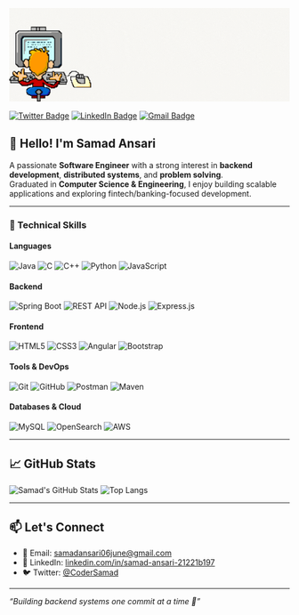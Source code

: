 [![Samad's Github Banner](./assets/banner.gif)](https://github.com/Samad-Ansari/Samad-Ansari)

[![Twitter Badge](https://img.shields.io/badge/Twitter-Profile-informational?style=flat&logo=twitter&logoColor=white&color=1CA2F1)](https://twitter.com/CoderSamad)
[![LinkedIn Badge](https://img.shields.io/badge/LinkedIn-Profile-informational?style=flat&logo=linkedin&logoColor=white&color=0D76A8)](https://www.linkedin.com/in/samad-ansari-21221b197/)
[![Gmail Badge](https://img.shields.io/badge/Gmail-samadansari06june@gmail.com-red?style=flat&logo=gmail&logoColor=white)](mailto:samadansari06june@gmail.com)

## 👋 Hello! I'm Samad Ansari

A passionate **Software Engineer** with a strong interest in **backend development**, **distributed systems**, and **problem solving**.  
Graduated in **Computer Science & Engineering**, I enjoy building scalable applications and exploring fintech/banking-focused development.

---

### 💼 Technical Skills

#### **Languages**
![Java](https://img.shields.io/badge/java-%23ED8B00.svg?style=for-the-badge&logo=openjdk&logoColor=white)
![C](https://img.shields.io/badge/c-%2300599C.svg?style=for-the-badge&logo=c&logoColor=white)
![C++](https://img.shields.io/badge/c++-%2300599C.svg?style=for-the-badge&logo=c%2B%2B&logoColor=white)
![Python](https://img.shields.io/badge/python-%2314354C.svg?style=for-the-badge&logo=python&logoColor=white)
![JavaScript](https://img.shields.io/badge/javascript-%23323330.svg?style=for-the-badge&logo=javascript&logoColor=%23F7DF1E)

#### **Backend**
![Spring Boot](https://img.shields.io/badge/springboot-%236DB33F.svg?style=for-the-badge&logo=springboot&logoColor=white)
![REST API](https://img.shields.io/badge/REST-API-informational?style=for-the-badge&logo=swagger&logoColor=white&color=green)
![Node.js](https://img.shields.io/badge/node.js-%2343853D.svg?style=for-the-badge&logo=node.js&logoColor=white)
![Express.js](https://img.shields.io/badge/express.js-%23404d59.svg?style=for-the-badge&logo=express&logoColor=%2361DAFB)

#### **Frontend**
![HTML5](https://img.shields.io/badge/html5-%23E34F26.svg?style=for-the-badge&logo=html5&logoColor=white)
![CSS3](https://img.shields.io/badge/css3-%231572B6.svg?style=for-the-badge&logo=css3&logoColor=white)
![Angular](https://img.shields.io/badge/angular-%23DD0031.svg?style=for-the-badge&logo=angular&logoColor=white)
![Bootstrap](https://img.shields.io/badge/bootstrap-%23563D7C.svg?style=for-the-badge&logo=bootstrap&logoColor=white)

#### **Tools & DevOps**
![Git](https://img.shields.io/badge/git-%23F05033.svg?style=for-the-badge&logo=git&logoColor=white)
![GitHub](https://img.shields.io/badge/github-%23121011.svg?style=for-the-badge&logo=github&logoColor=white)
![Postman](https://img.shields.io/badge/Postman-FF6C37?style=for-the-badge&logo=postman&logoColor=white)
![Maven](https://img.shields.io/badge/Maven-CC0000?style=for-the-badge&logo=apachemaven&logoColor=white)

#### **Databases & Cloud**
![MySQL](https://img.shields.io/badge/mysql-%2300f.svg?style=for-the-badge&logo=mysql&logoColor=white)
![OpenSearch](https://img.shields.io/badge/OpenSearch-blue.svg?style=for-the-badge&logo=opensearch&logoColor=white)
![AWS](https://img.shields.io/badge/AWS-%23FF9900.svg?style=for-the-badge&logo=amazonaws&logoColor=white)

---

## 📈 GitHub Stats

![Samad's GitHub Stats](https://github-readme-stats.vercel.app/api?username=Samad-Ansari&show_icons=true&theme=radical)
![Top Langs](https://github-readme-stats.vercel.app/api/top-langs/?username=Samad-Ansari&layout=compact&theme=radical)

---

## 📫 Let's Connect

- 📧 Email: [samadansari06june@gmail.com](mailto:samadansari06june@gmail.com)  
- 🔗 LinkedIn: [linkedin.com/in/samad-ansari-21221b197](https://www.linkedin.com/in/samad-ansari-21221b197/)  
- 🐦 Twitter: [@CoderSamad](https://twitter.com/CoderSamad)

---

_“Building backend systems one commit at a time 🚀”_
